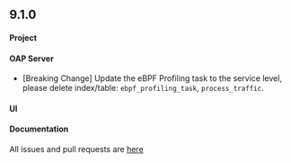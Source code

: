 ## 9.1.0

#### Project

#### OAP Server
* [Breaking Change] Update the eBPF Profiling task to the service level,
  please delete index/table: `ebpf_profiling_task`, `process_traffic`.

#### UI


#### Documentation


All issues and pull requests are [here](https://github.com/apache/skywalking/milestone/128?closed=1)

